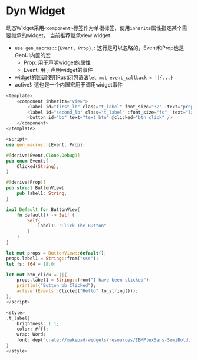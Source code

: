 # Dyn Widget

动态Widget采用`<component>`标签作为单根标签，使用`inherits`属性指定某个需要继承的widget，
当前推荐继承view widget

- `use gen_macros::{Event, Prop};`: 这行是可以忽略的，Event和Prop也是GenUI内置的宏
  - Prop: 用于声明widget的属性
  - Event: 用于声明widget的事件
- widget的回调使用Rust闭包语法`let mut event_callback = ||{...}`
- active!: 这也是一个内置宏用于调用widget事件
```rust
<template>
    <component inherits="view">
        <label id="first_lb" class="t_label" font_size="32" :text="props.label1"/>
        <label id="second_lb" class="t_label" :font_size="fs"  text="label 2"/>
        <button id="bb" text="text btn" @clicked="btn_click" />
    </component>
</template>

<script>
use gen_macros::{Event, Prop};

#[derive(Event,Clone,Debug)]
pub enum Events{
    Clicked(String),
}

#[derive(Prop)]
pub struct ButtonView{
    pub label1: String,
}

impl Default for ButtonView{
    fn default() -> Self {
        Self{
            label1: "Click The Button"
        }
    }
}

let mut props = ButtonView::default();
props.label1 = String::from("sss");
let fs: f64 = 18.0;

let mut btn_click = ||{
    props.label1 = String::from("I have been clicked");
    println!("Button bb Clicked");
    active!(Events::Clicked("Hello".to_string()));
};
</script>

<style>
.t_label{
    brightness: 1.1;
    color: #fff;
    wrap: Word;
    font: dep("crate://makepad-widgets/resources/IBMPlexSans-SemiBold.ttf");
}
</style>
```